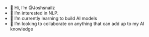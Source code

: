 - 👋 Hi, I’m @Joshsnailz
- 👀 I’m interested in NLP.
- 🌱 I’m currently learning to build AI models
- 💞️ I’m looking to collaborate on anything that can add up to my AI knowledge

<!---
Joshsnailz/Joshsnailz is a ✨ special ✨ repository because its `README.md` (this file) appears on your GitHub profile.
You can click the Preview link to take a look at your changes.
--->
